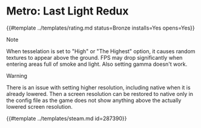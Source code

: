 # Metro: Last Light Redux
<!-- script:Aliases [
    "Metro Last Light Redux"
] -->

{{#template ../templates/rating.md status=Bronze installs=Yes opens=Yes}}

> [!NOTE]
> When tesselation is set to "High" or "The Highest" option, it causes random textures to appear above the ground. FPS may drop significantly when entering areas full of smoke and light. Also setting gamma doesn't work.

> [!WARNING]
> There is an issue with setting higher resolution, including native when it is already lowered. Then a screen resolution can be restored to native only in the config file as the game does not show anything above the actually lowered screen resolution.

{{#template ../templates/steam.md id=287390}}
